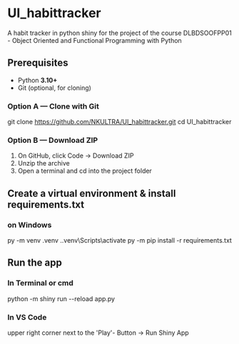 # UI_habittracker
A habit tracker in python shiny for the project of the course DLBDSOOFPP01 - Object Oriented and Functional Programming with Python

## Prerequisites
- Python **3.10+**
- Git (optional, for cloning)

### Option A — Clone with Git
git clone https://github.com/NKULTRA/UI_habittracker.git
cd UI_habittracker

### Option B — Download ZIP
1. On GitHub, click Code → Download ZIP
2. Unzip the archive
3. Open a terminal and cd into the project folder

## Create a virtual environment & install requirements.txt
### on Windows
py -m venv .venv
.\.venv\Scripts\activate
py -m pip install -r requirements.txt

## Run the app
### In Terminal or cmd
python -m shiny run --reload app.py

### In VS Code
upper right corner next to the 'Play'- Button -> Run Shiny App
